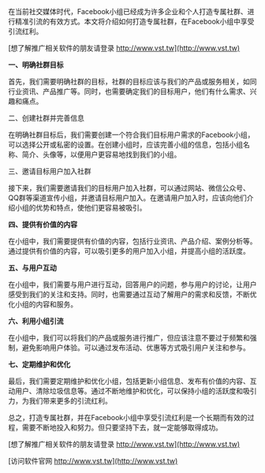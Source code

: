 在当前社交媒体时代，Facebook小组已经成为许多企业和个人打造专属社群、进行精准引流的有效方式。本文将介绍如何打造专属社群，在Facebook小组中享受引流红利。

[想了解推广相关软件的朋友请登录 http://www.vst.tw](http://www.vst.tw)

**一、明确社群目标**

首先，我们需要明确社群的目标，社群的目标应该与我们的产品或服务相关，如同行业资讯、产品推广等。同时，也需要确定我们的目标用户，他们有什么需求、兴趣和痛点。

二、创建社群并完善信息

在明确社群目标后，我们需要创建一个符合我们目标用户需求的Facebook小组，可以选择公开或私密的设置。在创建小组时，应该完善小组的信息，包括小组名称、简介、头像等，以便用户更容易地找到我们的小组。

三、邀请目标用户加入社群

接下来，我们需要邀请我们的目标用户加入社群，可以通过网站、微信公众号、QQ群等渠道宣传小组，并邀请目标用户加入。在邀请用户加入时，应该向他们介绍小组的优势和特点，使他们更容易被吸引。

**四、提供有价值的内容**

在小组中，我们需要提供有价值的内容，包括行业资讯、产品介绍、案例分析等。通过提供有价值的内容，可以吸引更多的用户加入小组，并提高小组的活跃度。

**五、与用户互动**

在小组中，我们需要与用户进行互动，回答用户的问题，参与用户的讨论，让用户感受到我们的关注和支持。同时，也需要通过互动了解用户的需求和反馈，不断优化小组的内容和服务。

**六、利用小组引流**

在小组中，我们可以将我们的产品或服务进行推广，但应该注意不要过于频繁和强制，避免影响用户体验。可以通过发布活动、优惠等方式吸引用户关注和参与。

**七、定期维护和优化**

最后，我们需要定期维护和优化小组，包括更新小组信息、发布有价值的内容、互动用户、清除垃圾信息等。通过不断地维护和优化，可以保持小组的活跃度和吸引力，为我们带来更多的引流红利。

总之，打造专属社群，并在Facebook小组中享受引流红利是一个长期而有效的过程，需要不断地投入和努力。但只要坚持下去，就一定能够取得成功。

[想了解推广相关软件的朋友请登录 http://www.vst.tw](http://www.vst.tw)


[访问软件官网 http://www.vst.tw](http://www.vst.tw)
